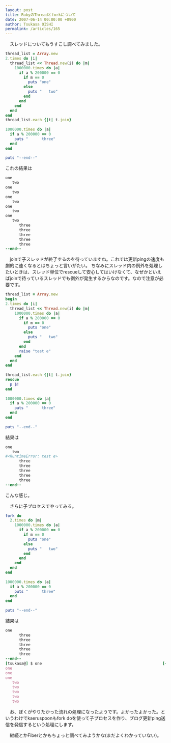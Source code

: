 ```yaml
---
layout: post
title: RubyのThreadとforkについて
date: 2007-06-14 00:00:00 +0900
author: Tsukasa OISHI
permalink: /articles/165
---
```


　スレッドについてもうすこし調べてみました。

```ruby
thread_list = Array.new
2.times do |i|
  thread_list << Thread.new(i) do |m|
    1000000.times do |a|
      if a % 200000 == 0
        if m == 0
          puts "one"
        else
          puts "   two"
        end
      end
    end
  end
end
thread_list.each {|t| t.join}
 
1000000.times do |a|
  if a % 200000 == 0
    puts "      three"
  end
end
 
puts "--end--"
```

これの結果は

```ruby
one
   two
one
   two
one
   two
one
   two
one
   two
      three
      three
      three
      three
      three
--end--
```

　joinで子スレッドが終了するのを待っていますね。これでは更新pingの速度も劇的に速くなるとはちょっと言いがたい。
ちなみにスレッド内の例外を処理したいときは、スレッド単位でrescueして安心してはいけなくて、なぜかといえばjoinで待っているスレッドでも例外が発生するからなのです。なので注意が必要です。

```ruby
thread_list = Array.new
begin
2.times do |i|
  thread_list << Thread.new(i) do |m|
    1000000.times do |a|
      if a % 200000 == 0
        if m == 0
          puts "one"
        else
          puts "   two"
        end
      end
      raise "test e"
    end
  end
end
 
thread_list.each {|t| t.join}
rescue
  p $!
end
 
1000000.times do |a|
  if a % 200000 == 0
    puts "      three"
  end
end
 
puts "--end--"
```

結果は

```ruby
one
   two
#<RuntimeError: test e>
      three
      three
      three
      three
      three
--end--
```

こんな感じ。

　さらに子プロセスでやってみる。

```ruby
fork do
  2.times do |m|
    1000000.times do |a|
      if a % 200000 == 0
        if m == 0
          puts "one"
        else
          puts "   two"
        end
      end
    end
  end
end
 
1000000.times do |a|
  if a % 200000 == 0
    puts "      three"
  end
end
 
puts "--end--"
```

結果は

```ruby
one
      three
      three
      three
      three
      three
--end--
[tsukasa@] $ one                                                     [~/lesson]
one
one
one
   two
   two
   two
   two
   two
```

　お、ぼくがやりたかった流れの処理になったようです。よかったよかった。というわけでkaeruspoonもfork doを使って子プロセスを作り、ブログ更新ping送信を発信するという処理にします。

　継続とかFiberとかもちょっと調べてみようかな(まだよくわかっていない)。

